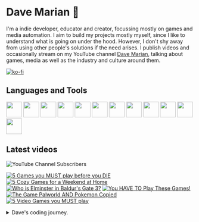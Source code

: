 # Dave Marian 👋

I'm a indie developer, educator and creator, focussing mostly on games and media automation. I aim to build my projects mostly myself, since I like to understand what is going on under the hood. However, I don't shy away from using other people's solutions if the need arises. I publish videos and occasionally stream on my YouTube channel <a href="https://www.youtube.com/@dave_marian">Dave Marian</a>, talking about games, media as well as the industry and culture around them.

[![ko-fi](https://ko-fi.com/img/githubbutton_sm.svg)](https://ko-fi.com/C0C3UUZJV)

## Languages and Tools
<span>
<img src="https://cdn.jsdelivr.net/gh/devicons/devicon@latest/icons/python/python-original.svg" style="width:42px;height:42px;"/>
<img src="https://cdn.jsdelivr.net/gh/devicons/devicon@latest/icons/csharp/csharp-original.svg" style="width:42px;height:42px;"/>
<img src="https://cdn.jsdelivr.net/gh/devicons/devicon@latest/icons/unity/unity-original.svg" style="width:42px;height:42px;"/>
<img src="https://cdn.jsdelivr.net/gh/devicons/devicon@latest/icons/godot/godot-original.svg" style="width:42px;height:42px;"/>
<img src="https://cdn.jsdelivr.net/gh/devicons/devicon@latest/icons/debian/debian-original-wordmark.svg" style="width:42px;height:42px;"/>
<img src="https://cdn.jsdelivr.net/gh/devicons/devicon@latest/icons/raspberrypi/raspberrypi-original.svg" style="width:42px;height:42px;"/>
<img src="https://cdn.jsdelivr.net/gh/devicons/devicon@latest/icons/wordpress/wordpress-plain.svg" style="width:42px;height:42px;"/>
<img src="https://cdn.jsdelivr.net/gh/devicons/devicon@latest/icons/woocommerce/woocommerce-original-wordmark.svg" style="width:42px;height:42px;"/>

<img src="https://cdn.jsdelivr.net/gh/devicons/devicon@latest/icons/pandas/pandas-original-wordmark.svg" style="width:42px;height:42px;"/>
<img src="https://cdn.jsdelivr.net/gh/devicons/devicon@latest/icons/numpy/numpy-original.svg" style="width:42px;height:42px;"/>
<img src="https://cdn.jsdelivr.net/gh/devicons/devicon@latest/icons/django/django-plain.svg" style="width:42px;height:42px;"/>
<img src="https://cdn.jsdelivr.net/gh/devicons/devicon@latest/icons/blender/blender-original.svg" style="width:42px;height:42px;"/>
</span>

## Latest videos

![YouTube Channel Subscribers](https://img.shields.io/youtube/channel/subscribers/UCm_G1EP6c_PZ6AYf-QmaGlA?style=flat-square&label=DaveMarian)

<!-- BEGIN YOUTUBE-CARDS -->
[![5 Games you MUST play before you DIE](https://ytcards.demolab.com/?id=jRt_sTdIL-Y&title=5+Games+you+MUST+play+before+you+DIE&lang=en&timestamp=1710779408&background_color=%230d1117&title_color=%23ffffff&stats_color=%23dedede&max_title_lines=1&width=250&border_radius=5 "5 Games you MUST play before you DIE")](https://www.youtube.com/watch?v=jRt_sTdIL-Y)
[![5 Cozy Games for a Weekend at Home](https://ytcards.demolab.com/?id=gaolNxuqDfs&title=5+Cozy+Games+for+a+Weekend+at+Home&lang=en&timestamp=1710174610&background_color=%230d1117&title_color=%23ffffff&stats_color=%23dedede&max_title_lines=1&width=250&border_radius=5 "5 Cozy Games for a Weekend at Home")](https://www.youtube.com/watch?v=gaolNxuqDfs)
[![Who is Elminster in Baldur's Gate 3?](https://ytcards.demolab.com/?id=tsRIIWccXSU&title=Who+is+Elminster+in+Baldur%27s+Gate+3%3F&lang=en&timestamp=1709569819&background_color=%230d1117&title_color=%23ffffff&stats_color=%23dedede&max_title_lines=1&width=250&border_radius=5 "Who is Elminster in Baldur's Gate 3?")](https://www.youtube.com/watch?v=tsRIIWccXSU)
[![You HAVE TO Play These Games!](https://ytcards.demolab.com/?id=HZKslScartY&title=You+HAVE+TO+Play+These+Games%21&lang=en&timestamp=1709310603&background_color=%230d1117&title_color=%23ffffff&stats_color=%23dedede&max_title_lines=1&width=250&border_radius=5 "You HAVE TO Play These Games!")](https://www.youtube.com/watch?v=HZKslScartY)
[![The Game Palworld AND Pokemon Copied](https://ytcards.demolab.com/?id=TFf4hvG8Li0&title=The+Game+Palworld+AND+Pokemon+Copied&lang=en&timestamp=1708965006&background_color=%230d1117&title_color=%23ffffff&stats_color=%23dedede&max_title_lines=1&width=250&border_radius=5 "The Game Palworld AND Pokemon Copied")](https://www.youtube.com/watch?v=TFf4hvG8Li0)
[![5 Video Games you MUST play](https://ytcards.demolab.com/?id=bTaADfubPUE&title=5+Video+Games+you+MUST+play&lang=en&timestamp=1708185631&background_color=%230d1117&title_color=%23ffffff&stats_color=%23dedede&max_title_lines=1&width=250&border_radius=5 "5 Video Games you MUST play")](https://www.youtube.com/watch?v=bTaADfubPUE)
<!-- END YOUTUBE-CARDS -->

<details>
  <summary>Dave's coding journey.</summary>
  
  ### Dave's coding journey.

  I first dipped my toes into programming when I looked up how to use HTML to spice up my high school punk band's myspace page. I think I successfully blinded many people with my results - not because of the quality of the code but from the epileptic effects I more or less intentionally created. I kept that up as a hobby for a while, making small websites - often just for myself, using primarily HTML, CSS and a little bit of Javascript. As I went to University I got more interested in programming as I thought it can help me make some tasks in other software packages easier. I tried MAX for live to make my own audio plugins, but what really sealed the deal was when I discovered Unity. I started to learn C# and wrote some smaller games and even made my Master's project in form of a Unity game. The most challenging part of it was to write a piece of software that let me play animations for my character controler and have them blend into each other to make look more natural in game. As soon as I was finished Unity added Mechanim to their engine, which did the same thing only better. After my MA I worked as a filmmaker for a while, travelling, before I settled down and got a job in a film archive. I mainly scanned, restaurated and color graded old analouge film footage, but I was also responsible to setup and maintain our internal server structure, since I was the only one at that place who used Linux (we had an external server guy, but management wanted someone internal as well). I learned Python during that time to automate a variety of tasks, and also worked a lot with Raspberry Pies, as we used them extensively in our events (museum-like screening instalations). At some point I got hired by a media school and ended up heading the whole academic section for 5 years teaching and developing courses on media, film making, game development and stuff like that. During that time I primarily used Python for data-related work with numpy, Pandas, and matplotlib. I quit the job after Covid and the birth of my son, and got back into gamedev projects on Unity and Godot. 
</details>
